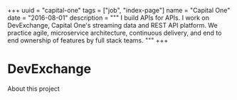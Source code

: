 +++
uuid = "capital-one"
tags = ["job", "index-page"]
name = "Capital One"
date = "2016-08-01"
description = """
  I build APIs for APIs. I work on DevExchange,
  Capital One's streaming data and REST API platform.
  We practice agile, microservice architecture,
  continuous delivery, and end to end ownership of
  features by full stack teams.
  """
+++
# DevExchange
About this project
